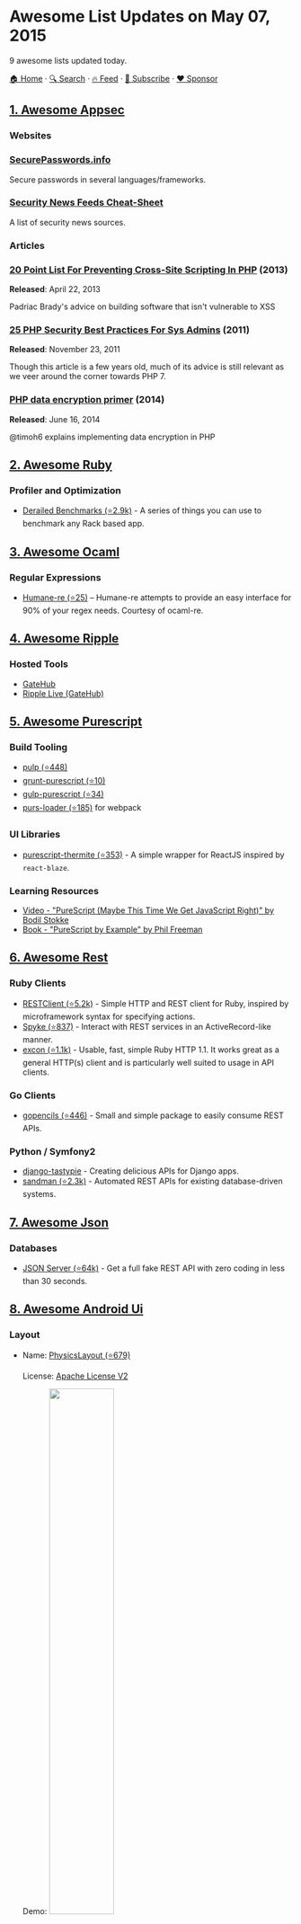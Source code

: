 # Awesome List Updates on May 07, 2015

9 awesome lists updated today.

[🏠 Home](/README.md) · [🔍 Search](https://www.trackawesomelist.com/search/) · [🔥 Feed](https://www.trackawesomelist.com/rss.xml) · [📮 Subscribe](https://trackawesomelist.us17.list-manage.com/subscribe?u=d2f0117aa829c83a63ec63c2f&id=36a103854c) · [❤️  Sponsor](https://github.com/sponsors/theowenyoung)



## [1. Awesome Appsec](/content/paragonie/awesome-appsec/README.md)

### Websites

### [SecurePasswords.info](https://securepasswords.info)

Secure passwords in several languages/frameworks.
### [Security News Feeds Cheat-Sheet](http://lzone.de/cheat-sheet/Security-News-Feeds)

A list of security news sources.

### Articles

### [20 Point List For Preventing Cross-Site Scripting In PHP](http://blog.astrumfutura.com/2013/04/20-point-list-for-preventing-cross-site-scripting-in-php) (2013)

**Released**: April 22, 2013

Padriac Brady's advice on building software that isn't vulnerable to XSS
### [25 PHP Security Best Practices For Sys Admins](http://www.cyberciti.biz/tips/php-security-best-practices-tutorial.html) (2011)

**Released**: November 23, 2011

Though this article is a few years old, much of its advice is still relevant as we veer around the corner towards PHP 7.
### [PHP data encryption primer](https://timoh6.github.io/2014/06/16/PHP-data-encryption-cheatsheet.html) (2014)

**Released**: June 16, 2014

@timoh6 explains implementing data encryption in PHP

## [2. Awesome Ruby](/content/markets/awesome-ruby/README.md)

### Profiler and Optimization

*   [Derailed Benchmarks (⭐2.9k)](https://github.com/schneems/derailed_benchmarks) - A series of things you can use to benchmark any Rack based app.

## [3. Awesome Ocaml](/content/ocaml-community/awesome-ocaml/README.md)

### Regular Expressions

*   [Humane-re (⭐25)](https://github.com/rgrinberg/humane-re) – Humane-re attempts to provide an easy interface for 90% of your regex needs. Courtesy of ocaml-re.

## [4. Awesome Ripple](/content/vhpoet/awesome-ripple/README.md)

### Hosted Tools

*   [GateHub](https://gatehub.net/)
*   [Ripple Live (GateHub)](https://gatehub.net/live)

## [5. Awesome Purescript](/content/passy/awesome-purescript/README.md)

### Build Tooling

*   [pulp (⭐448)](https://github.com/bodil/pulp)
*   [grunt-purescript (⭐10)](https://github.com/purescript-contrib/grunt-purescript)
*   [gulp-purescript (⭐34)](https://github.com/purescript-contrib/gulp-purescript)
*   [purs-loader (⭐185)](https://github.com/ethul/purs-loader) for webpack

### UI Libraries

*   [purescript-thermite (⭐353)](https://github.com/paf31/purescript-thermite) - A simple wrapper for ReactJS inspired by `react-blaze`.

### Learning Resources

*   [Video - "PureScript (Maybe This Time We Get JavaScript Right)" by Bodil Stokke](https://www.youtube.com/watch?v=yIlDBPiMb0o)
*   [Book - "PureScript by Example" by Phil Freeman](https://leanpub.com/purescript/read)

## [6. Awesome Rest](/content/marmelab/awesome-rest/README.md)

### Ruby Clients

*   [RESTClient (⭐5.2k)](https://github.com/rest-client/rest-client) - Simple HTTP and REST client for Ruby, inspired by microframework syntax for specifying actions.
*   [Spyke (⭐837)](https://github.com/balvig/spyke) - Interact with REST services in an ActiveRecord-like manner.
*   [excon (⭐1.1k)](https://github.com/excon/excon) - Usable, fast, simple Ruby HTTP 1.1. It works great as a general HTTP(s) client and is particularly well suited to usage in API clients.

### Go Clients

*   [gopencils (⭐446)](https://github.com/bndr/gopencils) - Small and simple package to easily consume REST APIs.

### Python / Symfony2

*   [django-tastypie](http://tastypieapi.org/) - Creating delicious APIs for Django apps.
*   [sandman (⭐2.3k)](https://github.com/jeffknupp/sandman) - Automated REST APIs for existing database-driven systems.

## [7. Awesome Json](/content/burningtree/awesome-json/README.md)

### Databases

*   [JSON Server (⭐64k)](https://github.com/typicode/json-server) - Get a full fake REST API with zero coding in less than 30 seconds.

## [8. Awesome Android Ui](/content/wasabeef/awesome-android-ui/README.md)

### Layout

- Name: [PhysicsLayout (⭐679)](https://github.com/Jawnnypoo/PhysicsLayout)

  License: [Apache License V2](https://www.apache.org/licenses/LICENSE-2.0)

  Demo: <img src="https://github.com/wasabeef/awesome-android-ui/raw/master/art/PhysicsLayout.gif" width="49%">



### ViewPager

- Name: [MaterialViewPager (⭐8.2k)](https://github.com/florent37/MaterialViewPager)

  License: [Apache License V2](https://www.apache.org/licenses/LICENSE-2.0)

  Demo: <img src="https://github.com/wasabeef/awesome-android-ui/raw/master/art/MaterialViewPager.png" width="49%"> <img src="https://github.com/wasabeef/awesome-android-ui/raw/master/art/MaterialViewPager2.gif" width="49%">



### Label / Form

- Name: [SizeAdjustingTextView (⭐257)](https://github.com/erchenger/SizeAdjustingTextView)

  License: [GNU License](http://www.gnu.org/licenses/gpl-3.0.en.html)

  Demo: NONE



### Progress

- Name: [ElasticDownload (⭐1.7k)](https://github.com/Tibolte/ElasticDownload)

  License: [Apache License V2](https://www.apache.org/licenses/LICENSE-2.0)

  Demo: <img src="https://github.com/wasabeef/awesome-android-ui/raw/master/art/ElasticDownload.gif" width="49%"> <img src="https://github.com/wasabeef/awesome-android-ui/raw/master/art/ElasticDownload2.gif" width="49%">



### Animation

- Name: [Cross View (⭐322)](https://github.com/cdflynn/crossview)

  License: [Apache License V2](https://www.apache.org/licenses/LICENSE-2.0)

  Demo: <img src="https://github.com/wasabeef/awesome-android-ui/raw/master/art/crossview.gif" width="49%"> <img src="https://github.com/wasabeef/awesome-android-ui/raw/master/art/crossview2.gif" width="49%">



## [9. BEM Resources](/content/sturobson/BEM-resources/README.md)

### Articles

*   [Working with BEM at Scale — Advice From Top Developers](http://www.sitepoint.com/working-bem-scale-advice-top-developers/)

### Repos, CodePens and Things / Repos

*   [BEM Grid (⭐136)](https://github.com/bem-incubator/bem-grid)

---

- Prev: [May 08, 2015](/content/2015/05/08/README.md)
- Next: [May 05, 2015](/content/2015/05/05/README.md)